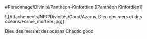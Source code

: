 #Personnage/Divinité/Panthéon-Kinfordien [[Panthéon Kinfordien]] 

![[Attachements/NPC/Divinités/Good/Azarus, Dieu des mers et des océans/Forme_mortelle.jpg]]

Dieu des mers et des océans
Chaotic good